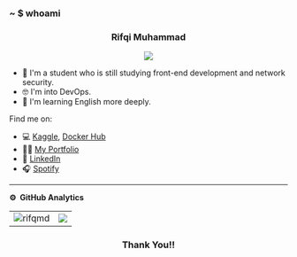 ### ~ $ whoami

<!-- markdownlint-disable MD033 MD041 -->
<p align="center">
  <h3 align="center" >Rifqi Muhammad</h3>
</p>

<p align="center">
  <img src="https://readme-typing-svg.demolab.com/?lines=Junior+DevOps;&font=Fira%20Code&center=true&width=380&height=50&duration=4000&pause=1000">
</p>
<!-- markdownlint-enable MD033 -->


- 🔭 I'm a student who is still studying front-end development and network security.
- 🤓 I'm into DevOps.
- 🌱 I'm learning English more deeply.

Find me on:

- 💻 [Kaggle](https://www.kaggle.com/rfqimd), [Docker Hub]()
- ✍🏼 [My Portfolio]()
- 👔 [LinkedIn](https://www.linkedin.com/in/rifqi-muhammad-6137a5258/)
- 🎧 [Spotify](https://open.spotify.com/user/81y47zzsohto2z3euqtrwllfc)

<!-- [![Rodrigo's top languages](https://github-readme-stats.vercel.app/api/top-langs/?username=rodrigobdz&hide=jupyter%20notebook,html&layout=compact&langs_count=6)](https://github.com/rifqmd) -->
***
**⚙️ &nbsp;GitHub Analytics**
<table style="width:100%">
  <tr>
    <td> <img src="https://github-readme-stats-sigma-five.vercel.app/api?username=rifqmd&show_icons=true&theme=dark&locale=en&hide_border=true" alt="rifqmd" /></td>
    <td><img src="https://github-readme-stats-sigma-five.vercel.app/api/top-langs/?username=rifqmd&theme=dark&hide_border=true&layout=compact"></td>
  </tr>
</table>

<div align="center">

### Thank You!!

</div>
